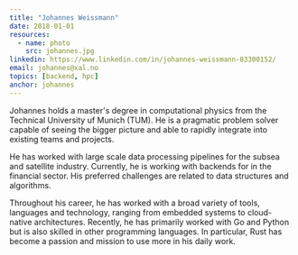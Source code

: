 ```yaml
---
title: "Johannes Weissmann"
date: 2018-01-01
resources:
  - name: photo
    src: johannes.jpg
linkedin: https://www.linkedin.com/in/johannes-weissmann-83300152/
email: johannes@xal.no
topics: [backend, hpc]
anchor: johannes
---
```


Johannes holds a master's degree in computational physics from the Technical
University uf Munich (TUM). He is a pragmatic problem solver capable of seeing
the bigger picture and able to rapidly integrate into existing teams and 
projects.

He has worked with large scale data processing pipelines for the subsea and
satellite industry. Currently, he is working with backends for in the financial
sector. His preferred challenges are related to data structures and algorithms.

Throughout his career, he has worked with a broad variety of tools, languages and
technology, ranging from embedded systems to cloud-native architectures. Recently,
he has primarily worked with Go and Python but is also skilled in other programming
languages. In particular, Rust has become a passion and mission to use more in
his daily work.

